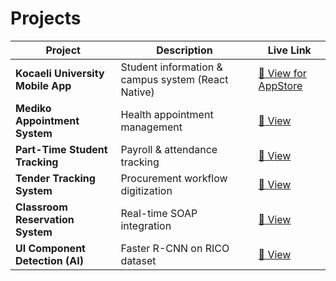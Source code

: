 # Projects

| Project                           | Description                                        | Live Link              |
| --------------------------------- | -------------------------------------------------- | ---------------------- |
| **Kocaeli University Mobile App** | Student information & campus system (React Native) | [🔗 View for AppStore]([https://...](https://apps.apple.com/tr/app/ko%C3%BC-mobil/id6742989838?l=tr)) |
| **Mediko Appointment System**     | Health appointment management                      | [🔗 View]([https://...](https://medikorandevu.kocaeli.edu.tr/)) |
| **Part-Time Student Tracking**    | Payroll & attendance tracking                      | [🔗 View](https://github.com/mall-e/kismi-zamanli) |
| **Tender Tracking System**        | Procurement workflow digitization                  | [🔗 View](https://...) |
| **Classroom Reservation System**  | Real-time SOAP integration                         | [🔗 View](https://...) |
| **UI Component Detection (AI)**   | Faster R-CNN on RICO dataset                       | [🔗 View]([https://...](https://github.com/kubrakilicaslan/FMSSComponentDetectionProject)) |
